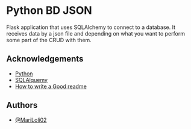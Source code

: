# Python BD JSON

Flask application that uses SQLAlchemy to connect to a database. It receives data by a json file and depending on what you want to perform some part of the CRUD with them.
## Acknowledgements

 - [Python](https://www.python.org/downloads/)
 - [SQLAlquemy](https://docs.sqlalchemy.org/en/20/)
 - [How to write a Good readme](https://www.postgresql.org/docs/)


## Authors

- [@MariLoli02](https://www.github.com/MariLoli02)


